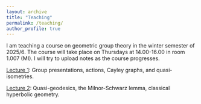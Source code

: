 ```yaml
---
layout: archive
title: "Teaching"
permalink: /teaching/
author_profile: true
---
```


I am teaching a course on geometric group theory in the winter semester of 2025/6. The course will take place on Thursdays at 14.00-16.00 in room 1.007 (MI). I will try to upload notes as the course progresses.

[Lecture 1](https://lawk-mineh.github.io//files/course/Lecture_1.pdf): Group presentations, actions, Cayley graphs, and quasi-isometries.

[Lecture 2](https://lawk-mineh.github.io//files/course/Lecture_2.pdf): Quasi-geodesics, the Milnor-Schwarz lemma, classical hyperbolic geometry.
